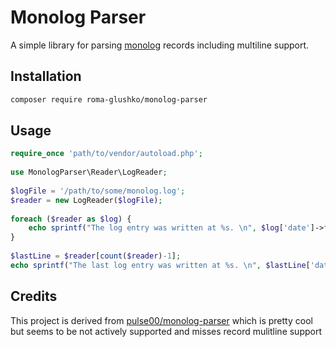 Monolog Parser
==============

A simple library for parsing [monolog](https://github.com/Seldaek/monolog) records including multiline support.

## Installation

```bash
composer require roma-glushko/monolog-parser
```

## Usage

```php
require_once 'path/to/vendor/autoload.php';
  
use MonologParser\Reader\LogReader;
    
$logFile = '/path/to/some/monolog.log';
$reader = new LogReader($logFile);
   
foreach ($reader as $log) {
    echo sprintf("The log entry was written at %s. \n", $log['date']->format('Y-m-d h:i:s'));
}
    
$lastLine = $reader[count($reader)-1];
echo sprintf("The last log entry was written at %s. \n", $lastLine['date']->format('Y-m-d h:i:s'));

```

## Credits

This project is derived from [pulse00/monolog-parser](https://github.com/pulse00/monolog-parser) which is pretty cool but seems to be not actively supported and misses record mulitline support
